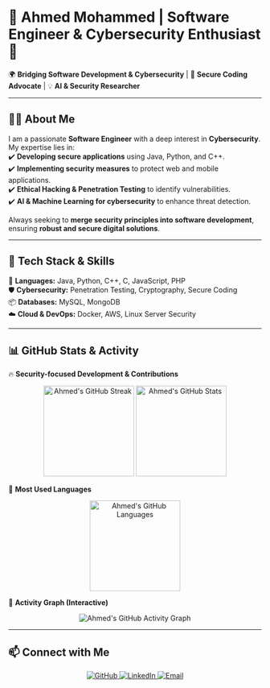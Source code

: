 # 🚀 Ahmed Mohammed | Software Engineer & Cybersecurity Enthusiast 🔐  

🌍 **Bridging Software Development & Cybersecurity** | 🎯 **Secure Coding Advocate** | 💡 **AI & Security Researcher**  

---

## 👨‍💻 About Me  
I am a passionate **Software Engineer** with a deep interest in **Cybersecurity**. My expertise lies in:  
✔️ **Developing secure applications** using Java, Python, and C++.  
✔️ **Implementing security measures** to protect web and mobile applications.  
✔️ **Ethical Hacking & Penetration Testing** to identify vulnerabilities.  
✔️ **AI & Machine Learning for cybersecurity** to enhance threat detection.  

Always seeking to **merge security principles into software development**, ensuring **robust and secure digital solutions**.  

---

## 🔧 Tech Stack & Skills  

🚀 **Languages:** Java, Python, C++, C, JavaScript, PHP  
🛡 **Cybersecurity:** Penetration Testing, Cryptography, Secure Coding  
📦 **Databases:** MySQL, MongoDB  
☁️ **Cloud & DevOps:** Docker, AWS, Linux Server Security  

---

## 📊 GitHub Stats & Activity  

🔥 **Security-focused Development & Contributions**  
<p align="center">
  <img src="https://github-readme-streak-stats.herokuapp.com/?user=AhmedMohammedAdel&theme=transparent&hide_border=true" alt="Ahmed's GitHub Streak" height="180px"/>
  <img src="https://github-readme-stats.vercel.app/api?username=AhmedMohammedAdel&show_icons=true&theme=transparent&hide_border=true" alt="Ahmed's GitHub Stats" height="180px"/>
</p>

📌 **Most Used Languages**  
<p align="center">
  <img src="https://github-readme-stats.vercel.app/api/top-langs/?username=AhmedMohammedAdel&layout=compact&theme=transparent&hide_border=true" alt="Ahmed's GitHub Languages" height="180px"/>
</p>

🚀 **Activity Graph (Interactive)**  
<p align="center">
  <img src="https://github-readme-activity-graph.vercel.app/graph?username=AhmedMohammedAdel&theme=github-light&hide_border=true" alt="Ahmed's GitHub Activity Graph" />
</p>

---

## 📫 Connect with Me  
<p align="center">
  <a href="https://github.com/AhmedMohammedAdel">
    <img src="https://img.shields.io/badge/GitHub-000?style=for-the-badge&logo=github" alt="GitHub">
  </a>
  <a href="https://www.linkedin.com/in/ahmedmohammed200429/">
    <img src="https://img.shields.io/badge/LinkedIn-0077B5?style=for-the-badge&logo=linkedin" alt="LinkedIn">
  </a>
  <a href="mailto:ahmed2004292929@gmail.com">
    <img src="https://img.shields.io/badge/Email-Gmail-red?style=for-the-badge&logo=gmail&logoColor=white" alt="Email">
  </a>
</p>
